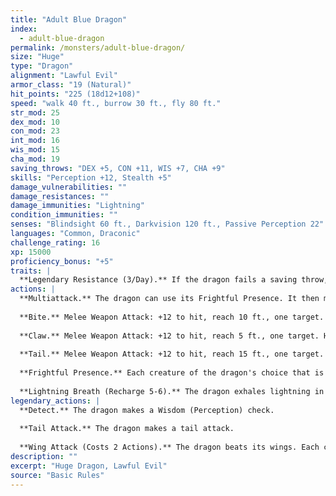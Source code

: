 ```yaml
---
title: "Adult Blue Dragon"
index:
  - adult-blue-dragon
permalink: /monsters/adult-blue-dragon/
size: "Huge"
type: "Dragon"
alignment: "Lawful Evil"
armor_class: "19 (Natural)"
hit_points: "225 (18d12+108)"
speed: "walk 40 ft., burrow 30 ft., fly 80 ft."
str_mod: 25
dex_mod: 10
con_mod: 23
int_mod: 16
wis_mod: 15
cha_mod: 19
saving_throws: "DEX +5, CON +11, WIS +7, CHA +9"
skills: "Perception +12, Stealth +5"
damage_vulnerabilities: ""
damage_resistances: ""
damage_immunities: "Lightning"
condition_immunities: ""
senses: "Blindsight 60 ft., Darkvision 120 ft., Passive Perception 22"
languages: "Common, Draconic"
challenge_rating: 16
xp: 15000
proficiency_bonus: "+5"
traits: |
  **Legendary Resistance (3/Day).** If the dragon fails a saving throw, it can choose to succeed instead.
actions: |
  **Multiattack.** The dragon can use its Frightful Presence. It then makes three attacks: one with its bite and two with its claws.
  
  **Bite.** Melee Weapon Attack: +12 to hit, reach 10 ft., one target. Hit: 18 (2d10 + 7) piercing damage plus 5 (1d10) lightning damage.
  
  **Claw.** Melee Weapon Attack: +12 to hit, reach 5 ft., one target. Hit: 14 (2d6 + 7) slashing damage.
  
  **Tail.** Melee Weapon Attack: +12 to hit, reach 15 ft., one target. Hit: 16 (2d8 + 7) bludgeoning damage.
  
  **Frightful Presence.** Each creature of the dragon's choice that is within 120 ft. of the dragon and aware of it must succeed on a DC 17 Wisdom saving throw or become frightened for 1 minute. A creature can repeat the saving throw at the end of each of its turns, ending the effect on itself on a success. If a creature's saving throw is successful or the effect ends for it, the creature is immune to the dragon's Frightful Presence for the next 24 hours.
  
  **Lightning Breath (Recharge 5-6).** The dragon exhales lightning in a 90-foot line that is 5 ft. wide. Each creature in that line must make a DC 19 Dexterity saving throw, taking 66 (12d10) lightning damage on a failed save, or half as much damage on a successful one.  
legendary_actions: |
  **Detect.** The dragon makes a Wisdom (Perception) check.
  
  **Tail Attack.** The dragon makes a tail attack.
  
  **Wing Attack (Costs 2 Actions).** The dragon beats its wings. Each creature within 10 ft. of the dragon must succeed on a DC 20 Dexterity saving throw or take 14 (2d6 + 7) bludgeoning damage and be knocked prone. The dragon can then fly up to half its flying speed.
description: ""
excerpt: "Huge Dragon, Lawful Evil"
source: "Basic Rules"
---
```

